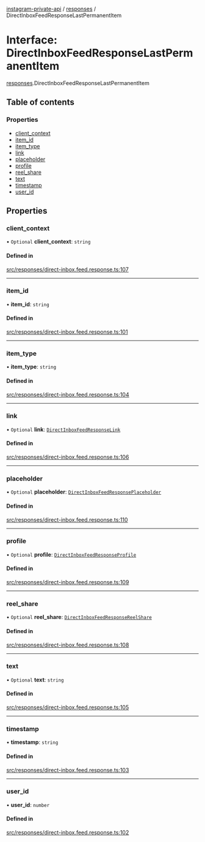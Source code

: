 [instagram-private-api](../../README.md) / [responses](../../modules/responses.md) / DirectInboxFeedResponseLastPermanentItem

# Interface: DirectInboxFeedResponseLastPermanentItem

[responses](../../modules/responses.md).DirectInboxFeedResponseLastPermanentItem

## Table of contents

### Properties

- [client\_context](DirectInboxFeedResponseLastPermanentItem.md#client_context)
- [item\_id](DirectInboxFeedResponseLastPermanentItem.md#item_id)
- [item\_type](DirectInboxFeedResponseLastPermanentItem.md#item_type)
- [link](DirectInboxFeedResponseLastPermanentItem.md#link)
- [placeholder](DirectInboxFeedResponseLastPermanentItem.md#placeholder)
- [profile](DirectInboxFeedResponseLastPermanentItem.md#profile)
- [reel\_share](DirectInboxFeedResponseLastPermanentItem.md#reel_share)
- [text](DirectInboxFeedResponseLastPermanentItem.md#text)
- [timestamp](DirectInboxFeedResponseLastPermanentItem.md#timestamp)
- [user\_id](DirectInboxFeedResponseLastPermanentItem.md#user_id)

## Properties

### client\_context

• `Optional` **client\_context**: `string`

#### Defined in

[src/responses/direct-inbox.feed.response.ts:107](https://github.com/Nerixyz/instagram-private-api/blob/b3351b9/src/responses/direct-inbox.feed.response.ts#L107)

___

### item\_id

• **item\_id**: `string`

#### Defined in

[src/responses/direct-inbox.feed.response.ts:101](https://github.com/Nerixyz/instagram-private-api/blob/b3351b9/src/responses/direct-inbox.feed.response.ts#L101)

___

### item\_type

• **item\_type**: `string`

#### Defined in

[src/responses/direct-inbox.feed.response.ts:104](https://github.com/Nerixyz/instagram-private-api/blob/b3351b9/src/responses/direct-inbox.feed.response.ts#L104)

___

### link

• `Optional` **link**: [`DirectInboxFeedResponseLink`](DirectInboxFeedResponseLink.md)

#### Defined in

[src/responses/direct-inbox.feed.response.ts:106](https://github.com/Nerixyz/instagram-private-api/blob/b3351b9/src/responses/direct-inbox.feed.response.ts#L106)

___

### placeholder

• `Optional` **placeholder**: [`DirectInboxFeedResponsePlaceholder`](DirectInboxFeedResponsePlaceholder.md)

#### Defined in

[src/responses/direct-inbox.feed.response.ts:110](https://github.com/Nerixyz/instagram-private-api/blob/b3351b9/src/responses/direct-inbox.feed.response.ts#L110)

___

### profile

• `Optional` **profile**: [`DirectInboxFeedResponseProfile`](DirectInboxFeedResponseProfile.md)

#### Defined in

[src/responses/direct-inbox.feed.response.ts:109](https://github.com/Nerixyz/instagram-private-api/blob/b3351b9/src/responses/direct-inbox.feed.response.ts#L109)

___

### reel\_share

• `Optional` **reel\_share**: [`DirectInboxFeedResponseReelShare`](DirectInboxFeedResponseReelShare.md)

#### Defined in

[src/responses/direct-inbox.feed.response.ts:108](https://github.com/Nerixyz/instagram-private-api/blob/b3351b9/src/responses/direct-inbox.feed.response.ts#L108)

___

### text

• `Optional` **text**: `string`

#### Defined in

[src/responses/direct-inbox.feed.response.ts:105](https://github.com/Nerixyz/instagram-private-api/blob/b3351b9/src/responses/direct-inbox.feed.response.ts#L105)

___

### timestamp

• **timestamp**: `string`

#### Defined in

[src/responses/direct-inbox.feed.response.ts:103](https://github.com/Nerixyz/instagram-private-api/blob/b3351b9/src/responses/direct-inbox.feed.response.ts#L103)

___

### user\_id

• **user\_id**: `number`

#### Defined in

[src/responses/direct-inbox.feed.response.ts:102](https://github.com/Nerixyz/instagram-private-api/blob/b3351b9/src/responses/direct-inbox.feed.response.ts#L102)
